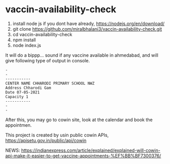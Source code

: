 # vaccin-availability-check

1. install node js if you dont have already, https://nodejs.org/en/download/
2. git clone https://github.com/miralbhalani3/vaccin-availability-check.git
3. cd vaccin-availability-check
4. npm install
5. node index.js


It will do a bippp... sound if any vaccine available in ahmedabad, and will give following type of output in console.
```
-
-
-----------
CENTER NAME CHHARODI PRIMARY SCHOOL NWZ
Address Chharodi Gam
Date 07-05-2021
Capacity 1
-----------
-
-
```

After this, you may go to cowin site, look at the calendar and book the appointmen.

This project is created by usin public cowin APIs, https://apisetu.gov.in/public/api/cowin

NEWS: https://indianexpress.com/article/explained/explained-will-cowin-api-make-it-easier-to-get-vaccine-appointments-%EF%BB%BF7300376/
